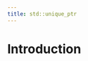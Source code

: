 ```yaml
---
title: std::unique_ptr
---
```


# Introduction



<!-- LocalWords: destructor expr lvalue lvalues rvalue rvalues RVO -->
